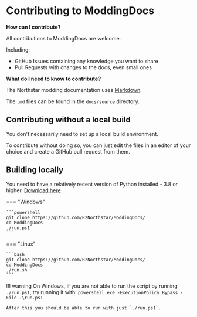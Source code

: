 # Contributing to ModdingDocs

**How can I contribute?**

All contributions to ModdingDocs are welcome.

Including:

- GitHub Issues containing any knowledge you want to share
- Pull Requests with changes to the docs, even small ones

**What do I need to know to contribute?**

The Northstar modding documentation uses [Markdown](https://en.wikipedia.org/wiki/Markdown).

The `.md` files can be found in the `docs/source` directory.

## Contributing without a local build

You don't necessarily need to set up a local build environment.

To contribute without doing so, you can just edit the files in an editor of your choice and create a GitHub pull request from them.


## Building locally

You need to have a relatively recent version of Python installed - 3.8 or higher. [Download here](https://www.python.org/downloads/)



=== "Windows"

    ```powershell
    git clone https://github.com/R2Northstar/ModdingDocs/
    cd ModdingDocs
    ./run.ps1
    ```

=== "Linux"

    ```bash
    git clone https://github.com/R2Northstar/ModdingDocs/
    cd ModdingDocs
    ./run.sh
    ```

!!! warning
    On Windows, if you are not able to run the script by running `./run.ps1`, try running it with: `powershell.exe -ExecutionPolicy Bypass -File .\run.ps1`

    After this you should be able to run with just `./run.ps1`.
